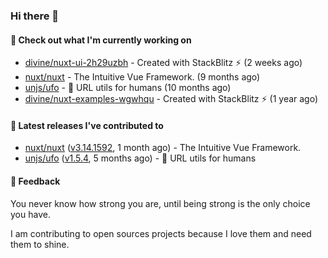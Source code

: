 ### Hi there 👋

#### 👷 Check out what I'm currently working on

- [divine/nuxt-ui-2h29uzbh](https://github.com/divine/nuxt-ui-2h29uzbh) - Created with StackBlitz ⚡️ (2 weeks ago)
- [nuxt/nuxt](https://github.com/nuxt/nuxt) - The Intuitive Vue Framework. (9 months ago)
- [unjs/ufo](https://github.com/unjs/ufo) - 🔗 URL utils for humans (10 months ago)
- [divine/nuxt-examples-wgwhqu](https://github.com/divine/nuxt-examples-wgwhqu) - Created with StackBlitz ⚡️ (1 year ago)

#### 🔭 Latest releases I've contributed to

- [nuxt/nuxt](https://github.com/nuxt/nuxt) ([v3.14.1592](https://github.com/nuxt/nuxt/releases/tag/v3.14.1592), 1 month ago) - The Intuitive Vue Framework.
- [unjs/ufo](https://github.com/unjs/ufo) ([v1.5.4](https://github.com/unjs/ufo/releases/tag/v1.5.4), 5 months ago) - 🔗 URL utils for humans

#### 💬 Feedback
You never know how strong you are, until being strong is the only choice you have.

I am contributing to open sources projects because I love them and need them to shine.
